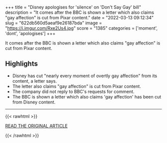 +++
title = "Disney apologises for 'silence' on 'Don't Say Gay' bill"
description = "It comes after the BBC is shown a letter which also claims \"gay affection\" is cut from Pixar content."
date = "2022-03-13 09:12:34"
slug = "622db560d5aeaf9e26187bda"
image = "https://i.imgur.com/Rxe2Us4.jpg"
score = "1385"
categories = ['moment', 'dont', 'apologises']
+++

It comes after the BBC is shown a letter which also claims \"gay affection\" is cut from Pixar content.

## Highlights

- Disney has cut "nearly every moment of overtly gay affection" from its content, a letter says.
- The letter also claims "gay affection" is cut from Pixar content.
- The company did not reply to BBC's requests for comment.
- The BBC is shown a letter which also claims 'gay affection' has been cut from Disney content.

---

{{< rawhtml >}}
  <p class="article-category">
    <a target="_blank" href="https://www.bbc.com/news/world-us-canada-60714063">READ THE ORIGINAL ARTICLE</a>
  </p>
{{< /rawhtml >}}

